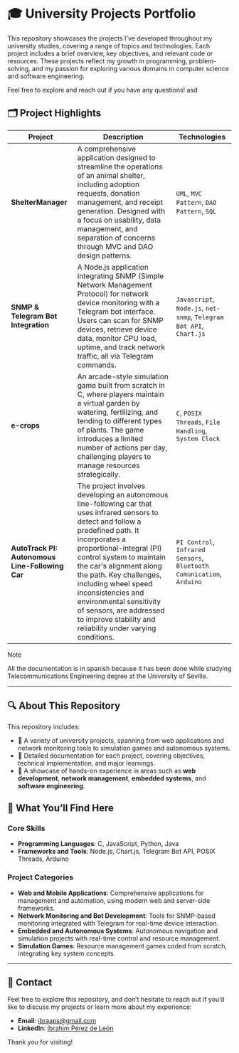# 🎓 University Projects Portfolio

This repository showcases the projects I've developed throughout my university studies, covering a range of topics and technologies. Each project includes a brief overview, key objectives, and relevant code or resources. These projects reflect my growth in programming, problem-solving, and my passion for exploring various domains in computer science and software engineering.

Feel free to explore and reach out if you have any questions! asd

## 🗂️ Project Highlights

| Project | Description | Technologies |
| ------- | ----------- | ------------ |
| **ShelterManager** | A comprehensive application designed to streamline the operations of an animal shelter, including adoption requests, donation management, and receipt generation. Designed with a focus on usability, data management, and separation of concerns through MVC and DAO design patterns. | `UML`, `MVC Pattern`, `DAO Pattern`, `SQL` |
| **SNMP & Telegram Bot Integration** | A Node.js application integrating SNMP (Simple Network Management Protocol) for network device monitoring with a Telegram bot interface. Users can scan for SNMP devices, retrieve device data, monitor CPU load, uptime, and track network traffic, all via Telegram commands. | `Javascript`, `Node.js`, `net-snmp`, `Telegram Bot API`, `Chart.js` |
| **e-crops** | An arcade-style simulation game built from scratch in C, where players maintain a virtual garden by watering, fertilizing, and tending to different types of plants. The game introduces a limited number of actions per day, challenging players to manage resources strategically. | `C`, `POSIX Threads`, `File Handling`, `System Clock` |
| **AutoTrack PI: Autonomous Line-Following Car** | The project involves developing an autonomous line-following car that uses infrared sensors to detect and follow a predefined path. It incorporates a proportional-integral (PI) control system to maintain the car's alignment along the path. Key challenges, including wheel speed inconsistencies and environmental sensitivity of sensors, are addressed to improve stability and reliability under varying conditions. | `PI Control`, `Infrared Sensors`, `Bluetooth Comunication`, `Arduino` |
> [!NOTE]
> All the documentation is in spanish because it has been done while studying Telecommunications Engineering degree at the University of Seville.

---

## 🔍 About This Repository

This repository includes:
- 📂 A variety of university projects, spanning from web applications and network monitoring tools to simulation games and autonomous systems.
- 📝 Detailed documentation for each project, covering objectives, technical implementation, and major learnings.
- 🚀 A showcase of hands-on experience in areas such as **web development**, **network management**, **embedded systems**, and **software engineering**.

## 💼 What You’ll Find Here

### Core Skills
- **Programming Languages**: C, JavaScript, Python, Java
- **Frameworks and Tools**: Node.js, Chart.js, Telegram Bot API, POSIX Threads, Arduino

### Project Categories
- **Web and Mobile Applications**: Comprehensive applications for management and automation, using modern web and server-side frameworks.
- **Network Monitoring and Bot Development**: Tools for SNMP-based monitoring integrated with Telegram for real-time device interaction.
- **Embedded and Autonomous Systems**: Autonomous navigation and simulation projects with real-time control and resource management.
- **Simulation Games**: Resource management games coded from scratch, integrating key system concepts.

---

## 📧 Contact

Feel free to explore this repository, and don’t hesitate to reach out if you’d like to discuss my projects or learn more about my experience:

- **Email**: ibraaps@gmail.com
- **LinkedIn**: [Ibrahim Pérez de León](https://www.linkedin.com/in/ibraaps)

Thank you for visiting!
